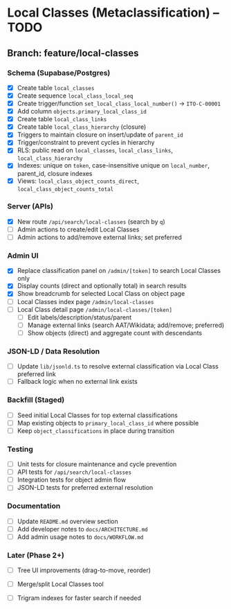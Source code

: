 # Local Classes (Metaclassification) – TODO

## Branch: feature/local-classes

### Schema (Supabase/Postgres)
- [x] Create table `local_classes`
- [x] Create sequence `local_class_local_seq`
- [x] Create trigger/function `set_local_class_local_number()` → `ITO-C-00001`
- [x] Add column `objects.primary_local_class_id`
- [x] Create table `local_class_links`
- [x] Create table `local_class_hierarchy` (closure)
- [x] Triggers to maintain closure on insert/update of `parent_id`
- [x] Trigger/constraint to prevent cycles in hierarchy
- [x] RLS: public read on `local_classes`, `local_class_links`, `local_class_hierarchy`
- [x] Indexes: unique on `token`, case-insensitive unique on `local_number`, parent_id, closure indexes
- [x] Views: `local_class_object_counts_direct`, `local_class_object_counts_total`

### Server (APIs)
- [x] New route `/api/search/local-classes` (search by `q`)
- [ ] Admin actions to create/edit Local Classes
- [ ] Admin actions to add/remove external links; set preferred

### Admin UI
- [x] Replace classification panel on `/admin/[token]` to search Local Classes only
- [x] Display counts (direct and optionally total) in search results
- [x] Show breadcrumb for selected Local Class on object page
- [ ] Local Classes index page `/admin/local-classes`
- [ ] Local Class detail page `/admin/local-classes/[token]`
  - [ ] Edit labels/description/status/parent
  - [ ] Manage external links (search AAT/Wikidata; add/remove; preferred)
  - [ ] Show objects (direct) and aggregate count with descendants

### JSON-LD / Data Resolution
- [ ] Update `lib/jsonld.ts` to resolve external classification via Local Class preferred link
- [ ] Fallback logic when no external link exists

### Backfill (Staged)
- [ ] Seed initial Local Classes for top external classifications
- [ ] Map existing objects to `primary_local_class_id` where possible
- [ ] Keep `object_classifications` in place during transition

### Testing
- [ ] Unit tests for closure maintenance and cycle prevention
- [ ] API tests for `/api/search/local-classes`
- [ ] Integration tests for object admin flow
- [ ] JSON-LD tests for preferred external resolution

### Documentation
- [ ] Update `README.md` overview section
- [ ] Add developer notes to `docs/ARCHITECTURE.md`
- [ ] Add admin usage notes to `docs/WORKFLOW.md`

### Later (Phase 2+)
- [ ] Tree UI improvements (drag-to-move, reorder)
- [ ] Merge/split Local Classes tool
- [ ] Trigram indexes for faster search if needed


